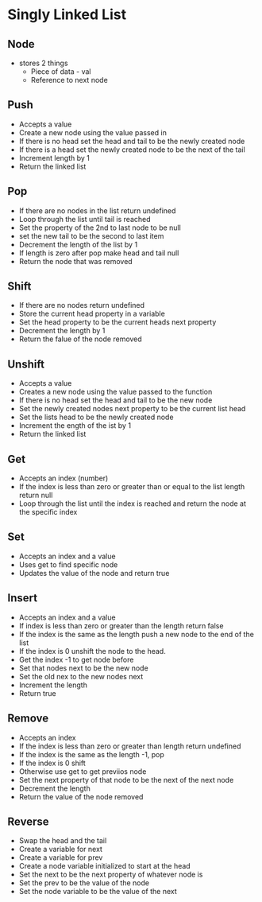 # Singly Linked List

## Node

- stores 2 things
  - Piece of data - val
  - Reference to next node

## Push

- Accepts a value
- Create a new node using the value passed in
- If there is no head set the head and tail to be the newly created node
- If there is a head set the newly created node to be the next of the tail
- Increment length by 1
- Return the linked list

## Pop

- If there are no nodes in the list return undefined
- Loop through the list until tail is reached
- Set the property of the 2nd to last node to be null
- set the new tail to be the second to last item
- Decrement the length of the list by 1
- If length is zero after pop make head and tail null
- Return the node that was removed

## Shift

- If there are no nodes return undefined
- Store the current head property in a variable
- Set the head property to be the current heads next property
- Decrement the length by 1
- Return the falue of the node removed

## Unshift

- Accepts a value
- Creates a new node using the value passed to the function
- If there is no head set the head and tail to be the new node
- Set the newly created nodes next property to be the current list head
- Set the lists head to be the newly created node
- Increment the ength of the ist by 1
- Return the linked list

## Get

- Accepts an index (number)
- If the index is less than zero or greater than or equal to the list length return null
- Loop through the list until the index is reached and return the node at the specific index

## Set

- Accepts an index and a value
- Uses get to find specific node
- Updates the value of the node and return true

## Insert

- Accepts an index and a value
- If index is less than zero or greater than the length return false
- If the index is the same as the length push a new node to the end of the list
- If the index is 0 unshift the node to the head.
- Get the index -1 to get node before
- Set that nodes next to be the new node
- Set the old nex to the new nodes next
- Increment the length
- Return true

## Remove

- Accepts an index
- If the index is less than zero or greater than length return undefined
- If the index is the same as the length -1, pop
- If the index is 0 shift
- Otherwise use get to get previios node
- Set the next property of that node to be the next of the next node
- Decrement the length
- Return the value of the node removed

## Reverse

- Swap the head and the tail
- Create a variable for next
- Create a variable for prev
- Create a node variable initialized to start at the head
- Set the next to be the next property of whatever node is
- Set the prev to be the value of the node
- Set the node variable to be the value of the next
